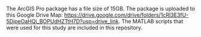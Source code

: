The ArcGIS Pro package has a file size of 15GB. The package is uploaded to this Google Drive Map: https://drive.google.com/drive/folders/1cRI3E3fU-5DipeOaHQj_BOPUdHZTtH7D?usp=drive_link.
The MATLAB scripts that were used for this study are included in this repository.
